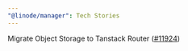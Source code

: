 ```yaml
---
"@linode/manager": Tech Stories
---
```


Migrate Object Storage to Tanstack Router ([#11924](https://github.com/linode/manager/pull/11924))
